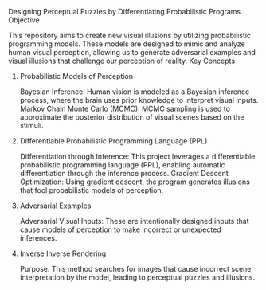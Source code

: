 Designing Perceptual Puzzles by Differentiating Probabilistic Programs
Objective

This repository aims to create new visual illusions by utilizing probabilistic programming models. These models are designed to mimic and analyze human visual perception, allowing us to generate adversarial examples and visual illusions that challenge our perception of reality.
Key Concepts
1. Probabilistic Models of Perception

    Bayesian Inference: Human vision is modeled as a Bayesian inference process, where the brain uses prior knowledge to interpret visual inputs.
    Markov Chain Monte Carlo (MCMC): MCMC sampling is used to approximate the posterior distribution of visual scenes based on the stimuli.

2. Differentiable Probabilistic Programming Language (PPL)

    Differentiation through Inference: This project leverages a differentiable probabilistic programming language (PPL), enabling automatic differentiation through the inference process.
    Gradient Descent Optimization: Using gradient descent, the program generates illusions that fool probabilistic models of perception.

3. Adversarial Examples

    Adversarial Visual Inputs: These are intentionally designed inputs that cause models of perception to make incorrect or unexpected inferences.

4. Inverse Inverse Rendering

    Purpose: This method searches for images that cause incorrect scene interpretation by the model, leading to perceptual puzzles and illusions.
